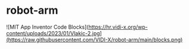 # robot-arm

![MIT App Inventor Code Blocks](https://hr.vidi-x.org/wp-content/uploads/2023/01/Vlakic-2.jpg](https://raw.githubusercontent.com/VIDI-X/robot-arm/main/blocks.png)
